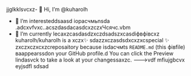 jjglkklsvcxz- 👋 Hi, I’m @kuharolh
- 👀 I’m interesteddsaasd iорасчмьnsda .adcxvfvxc..acszdasdacasdcxzczxЧсячс.vbm
- 🌱 I’m currently lecaxzcasdasdzxczdsadszxcasdіфвфівcxz
kuharolh/kuharolh is a xczx✨ sdazzxczasdsdxcxzxcspecial ✨ zxczxczxcxzcreposaitory because isdaсчмts `README.md` (this фівfile) ваappearssdon your GitHub profile.d
You can click the Preview lindasvck to take a look at your changessaxzc.
--->vdf
mfiujgbcvx
eyjsdfl
sdsad
